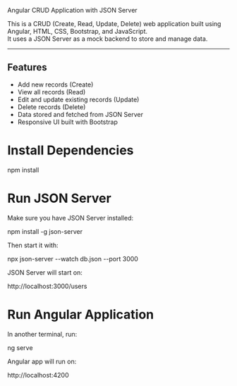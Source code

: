 Angular CRUD Application with JSON Server

This is a CRUD (Create, Read, Update, Delete) web application built using Angular, HTML, CSS, Bootstrap, and JavaScript.  
It uses a JSON Server as a mock backend to store and manage data.

---

## Features

- Add new records (Create)
-  View all records (Read)
-  Edit and update existing records (Update)
-  Delete records (Delete)
-  Data stored and fetched from JSON Server
-  Responsive UI built with Bootstrap


 # Install Dependencies
npm install

# Run JSON Server

Make sure you have JSON Server installed:

npm install -g json-server


Then start it with:

npx json-server --watch db.json --port 3000


JSON Server will start on:

http://localhost:3000/users

# Run Angular Application

In another terminal, run:

ng serve


Angular app will run on:

http://localhost:4200

